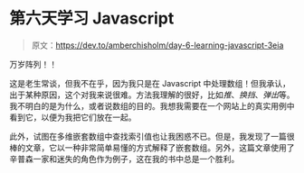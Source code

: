 # 第六天学习 Javascript

> 原文：<https://dev.to/amberchisholm/day-6-learning-javascript-3eia>

万岁阵列！！

这是老生常谈，但我不在乎，因为我只是在 Javascript 中处理数组！但我承认，出于某种原因，这个对我来说很难。方法我理解的很好，比如*推*、*换挡*、*弹出*等。我不明白的是为什么，或者说数组的目的。我想我需要在一个网站上的真实用例中看到它，以便为我把它们放在一起。

此外，试图在多维嵌套数组中查找索引值也让我困惑不已。但是，我发现了一篇很棒的文章，它以一种非常简单易懂的方式解释了嵌套数组。另外，这篇文章使用了辛普森一家和迷失的角色作为例子，这在我的书中总是一个胜利。